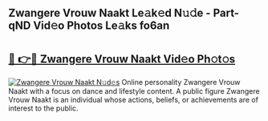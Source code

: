 ## Zwangere Vrouw Naakt Le𝚊k𝚎d N𝚞𝚍e - Part-qND Vid𝚎o Photos Le𝚊ks fo6an

# <h2><a href="http://fb92am.evod.top/?m=Zwangere+Vrouw+Naakt">🔗 👉🔴 Zwangere Vrouw Naakt Vid𝚎o Ph𝚘t𝚘s</a></h2>

[![Zwangere Vrouw Naakt N𝚞d𝚎s](https://i.imgur.com/8V9OHl7.gif)](http://fb92am.evod.top/?m=Zwangere+Vrouw+Naakt)
Online personality Zwangere Vrouw Naakt with a focus on dance and lifestyle content. A public figure Zwangere Vrouw Naakt is an individual whose actions, beliefs, or achievements are of interest to the public. 
